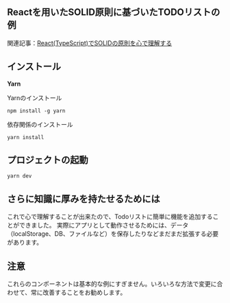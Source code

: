 ## Reactを用いたSOLID原則に基づいたTODOリストの例

関連記事：[React(TypeScript)でSOLIDの原則を心で理解する](https://zenn.dev/andmorefine/articles/d9ca963da8e59a)

## インストール

**Yarn**

Yarnのインストール

```
npm install -g yarn
```

依存関係のインストール

```
yarn install
```

## プロジェクトの起動

```
yarn dev
```

## さらに知識に厚みを持たせるためには

これで心で理解することが出来たので、Todoリストに簡単に機能を追加することができました。
実際にアプリとして動作させるためには、データ（localStorage、DB、ファイルなど）を保存したりなどまだまだ拡張する必要があります。

## 注意

これらのコンポーネントは基本的な例にすぎません。いろいろな方法で変更に合わせて、常に改善することをお勧めします。
